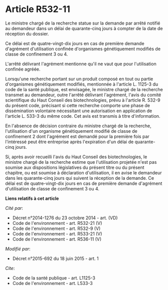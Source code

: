 # Article R532-11

Le ministre chargé de la recherche statue sur la demande par arrêté notifié au demandeur dans un délai de quarante-cinq jours
à compter de la date de réception du dossier. 

Ce délai est de quatre-vingt-dix jours en cas de première demande d'agrément d'utilisation confinée d'organismes
génétiquement modifiés de classe de confinement 3 ou 4. 

L'arrêté délivrant l'agrément mentionne qu'il ne vaut que pour l'utilisation confinée agréée. 

Lorsqu'une recherche portant sur un produit composé en tout ou partie d'organismes génétiquement modifiés, mentionnée à
l'article L. 1125-3 du code de la santé publique, est envisagée, le ministre chargé de la recherche transmet au demandeur,
outre l'arrêté délivrant l'agrément, l'avis du comité scientifique du Haut Conseil des biotechnologies, prévu à l'article R.
532-9 du présent code, précisant si cette recherche comporte une phase de dissémination volontaire nécessitant une
autorisation en application de l'article L. 533-3 du même code. Cet avis est transmis à titre d'information. 

En l'absence de décision contraire du ministre chargé de la recherche, l'utilisation d'un organisme génétiquement modifié de
classe de confinement 2 dont l'agrément est demandé pour la première fois par l'intéressé peut être entreprise après
l'expiration d'un délai de quarante-cinq jours. 

Si, après avoir recueilli l'avis du Haut Conseil des biotechnologies, le ministre chargé de la recherche estime que
l'utilisation projetée n'est pas soumise aux dispositions législatives du présent titre ou du présent chapitre, ou est
soumise à déclaration d'utilisation, il en avise le demandeur dans les quarante-cinq jours qui suivent la réception de la
demande. Ce délai est de quatre-vingt-dix jours en cas de première demande d'agrément d'utilisation de classe de confinement
3 ou 4.

**Liens relatifs à cet article**

_Cité par_:

  - Décret n°2014-1276 du 23 octobre 2014 - art. (VD)
  - Code de l'environnement - art. R532-21 (V)
  - Code de l'environnement - art. R532-9 (V)
  - Code de l'environnement - art. R533-21 (V)
  - Code de l'environnement - art. R536-11 (V)

_Modifié par_:

  - Décret n°2015-692 du 18 juin 2015 - art. 1

_Cite_:

  - Code de la santé publique - art. L1125-3
  - Code de l'environnement - art. L533-3
